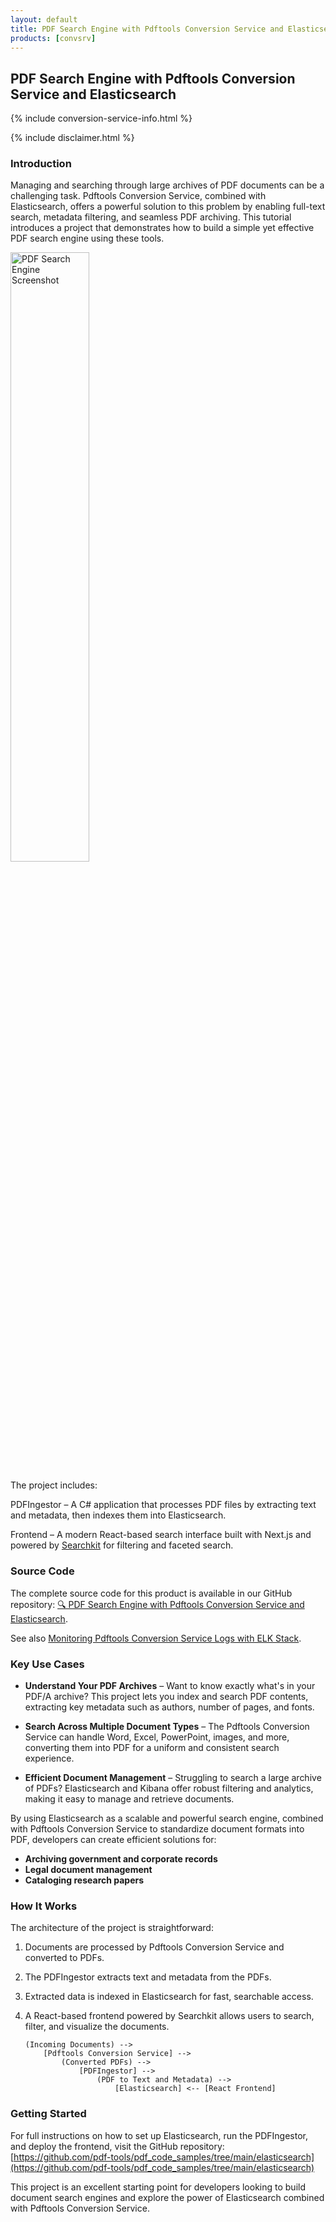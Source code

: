 ```yaml
---
layout: default
title: PDF Search Engine with Pdftools Conversion Service and Elasticsearch
products: [convsrv]
---
```

## PDF Search Engine with Pdftools Conversion Service and Elasticsearch

{% include conversion-service-info.html %}

{% include disclaimer.html %}

### Introduction

Managing and searching through large archives of PDF documents can be a challenging task. Pdftools Conversion Service, combined with Elasticsearch, offers a powerful solution to this problem by enabling full-text search, metadata filtering, and seamless PDF archiving. This tutorial introduces a project that demonstrates how to build a simple yet effective PDF search engine using these tools.

<img src="{{ site.baseurl }}/assets/images/tutorials/convsrv-elasticsearch.png" alt="PDF Search Engine Screenshot" width="50%" />

The project includes:

PDFIngestor – A C# application that processes PDF files by extracting text and metadata, then indexes them into Elasticsearch.

Frontend – A modern React-based search interface built with Next.js and powered by [Searchkit](https://www.searchkit.co/) for filtering and faceted search.

### Source Code

The complete source code for this product is available in our GitHub repository:
[🔍 PDF Search Engine with Pdftools Conversion Service and Elasticsearch](https://github.com/pdf-tools/pdf_code_samples/tree/main/elasticsearch).

See also [Monitoring Pdftools Conversion Service Logs with ELK Stack](./elk-stack-logs.md).

### Key Use Cases

- **Understand Your PDF Archives** – Want to know exactly what's in your PDF/A archive? This project lets you index and search PDF contents, extracting key metadata such as authors, number of pages, and fonts.

- **Search Across Multiple Document Types** – The Pdftools Conversion Service can handle Word, Excel, PowerPoint, images, and more, converting them into PDF for a uniform and consistent search experience.

- **Efficient Document Management** – Struggling to search a large archive of PDFs? Elasticsearch and Kibana offer robust filtering and analytics, making it easy to manage and retrieve documents.

By using Elasticsearch as a scalable and powerful search engine, combined with Pdftools Conversion Service to standardize document formats into PDF, developers can create efficient solutions for:

- **Archiving government and corporate records**
- **Legal document management**
- **Cataloging research papers**

### How It Works

The architecture of the project is straightforward:

1. Documents are processed by Pdftools Conversion Service and converted to PDFs.
2. The PDFIngestor extracts text and metadata from the PDFs.
3. Extracted data is indexed in Elasticsearch for fast, searchable access.
4. A React-based frontend powered by Searchkit allows users to search, filter, and visualize the documents.

   ```
   (Incoming Documents) -->
       [Pdftools Conversion Service] -->
           (Converted PDFs) -->
               [PDFIngestor] -->
                   (PDF to Text and Metadata) -->
                       [Elasticsearch] <-- [React Frontend]
   ```

### Getting Started

For full instructions on how to set up Elasticsearch, run the PDFIngestor, and deploy the frontend, visit the GitHub repository: [https://github.com/pdf-tools/pdf_code_samples/tree/main/elasticsearch](https://github.com/pdf-tools/pdf_code_samples/tree/main/elasticsearch)

This project is an excellent starting point for developers looking to build document search engines and explore the power of Elasticsearch combined with Pdftools Conversion Service.
